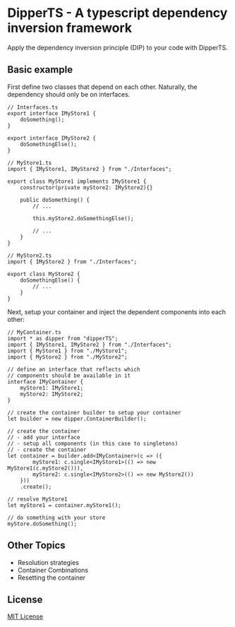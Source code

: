 DipperTS - A typescript dependency inversion framework
======

Apply the dependency inversion principle (DIP) to your code with DipperTS.

## Basic example

First define two classes that depend on each other.
Naturally, the dependency should only be on interfaces.

```
// Interfaces.ts
export interface IMyStore1 {
    doSomething();
}

export interface IMyStore2 {
    doSomethingElse();
}
```
    
```
// MyStore1.ts
import { IMyStore1, IMyStore2 } from "./Interfaces";

export class MyStore1 implements IMyStore1 {
    constructor(private myStore2: IMyStore2){}

    public doSomething() {
        // ...

        this.myStore2.doSomethingElse();

        // ...
    }
}
```
```
// MyStore2.ts
import { IMyStore2 } from "./Interfaces";

export class MyStore2 {
    doSomethingElse() {
        // ...
    }
}
```
Next, setup your container and inject the dependent components into each other:
```
// MyContainer.ts
import * as dipper from "dipperTS";
import { IMyStore1, IMyStore2 } from "./Interfaces";
import { MyStore1 } from "./MyStore1";
import { MyStore2 } from "./MyStore2";

// define an interface that reflects which 
// components should be available in it
interface IMyContainer {
    myStore1: IMyStore1;
    myStore2: IMyStore2;
}

// create the container builder to setup your container
let builder = new dipper.ContainerBuilder();

// create the container
// - add your interface
// - setup all components (in this case to singletons)
// - create the container
let container = builder.add<IMyContainer>(c => ({
        myStore1: c.single<IMyStore1>(() => new MyStore1(c.myStore2())),
        myStore2: c.single<IMyStore2>(() => new MyStore2())
    }))
    .create();

// resolve MyStore1
let myStore1 = container.myStore1();

// do something with your store
myStore.doSomething();
```

## Other Topics
- Resolution strategies
- Container Combinations
- Resetting the container

## License

[MIT License](LICENSE.md)